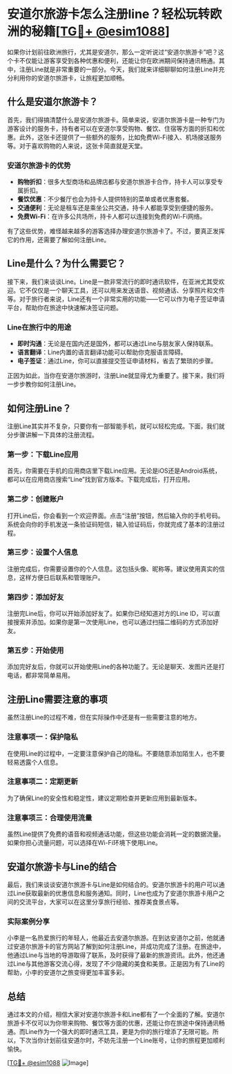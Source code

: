 # 安道尔旅游卡怎么注册line？轻松玩转欧洲的秘籍[[TG💪+ @esim1088](https://t.me/s/esim1088)]

如果你计划前往欧洲旅行，尤其是安道尔，那么一定听说过“安道尔旅游卡”吧？这个卡不仅能让游客享受到各种优惠和便利，还能让你在欧洲期间保持通讯畅通。其中，注册Line就是非常重要的一部分。今天，我们就来详细聊聊如何注册Line并充分利用你的安道尔旅游卡，让旅程更加顺畅。

## 什么是安道尔旅游卡？

首先，我们得搞清楚什么是安道尔旅游卡。简单来说，安道尔旅游卡是一种专门为游客设计的服务卡，持有者可以在安道尔享受购物、餐饮、住宿等方面的折扣和优惠。此外，这张卡还提供了一些额外的服务，比如免费Wi-Fi接入、机场接送服务等。对于喜欢购物的人来说，这张卡简直就是天堂。

### 安道尔旅游卡的优势

- **购物折扣**：很多大型商场和品牌店都与安道尔旅游卡合作，持卡人可以享受专属折扣。
- **餐饮优惠**：不少餐厅也会为持卡人提供特别的菜单或者优惠套餐。
- **交通便利**：无论是租车还是乘坐公共交通，持卡人都能享受到便捷的服务。
- **免费Wi-Fi**：在许多公共场所，持卡人都可以连接到免费的Wi-Fi网络。

有了这些优势，难怪越来越多的游客选择办理安道尔旅游卡了。不过，要真正发挥它的作用，还需要了解如何注册Line。

## Line是什么？为什么需要它？

接下来，我们来谈谈Line。Line是一款非常流行的即时通讯软件，在亚洲尤其受欢迎。它不仅仅是一个聊天工具，还可以用来发送语音、视频通话、分享照片和文件等。对于旅行者来说，Line还有一个非常实用的功能——它可以作为电子签证申请平台，帮助你在旅途中快速解决签证问题。

### Line在旅行中的用途

- **即时沟通**：无论是在国内还是国外，都可以通过Line与朋友家人保持联系。
- **语言翻译**：Line内置的语言翻译功能可以帮助你克服语言障碍。
- **电子签证**：通过Line，你可以直接提交签证申请材料，省去了繁琐的步骤。

正因为如此，当你在安道尔旅游时，注册Line就显得尤为重要了。接下来，我们将一步步教你如何注册Line。

## 如何注册Line？

注册Line其实并不复杂，只要你有一部智能手机，就可以轻松完成。下面，我们就分步骤讲解一下具体的注册流程。

### 第一步：下载Line应用

首先，你需要在手机的应用商店里下载Line应用。无论是iOS还是Android系统，都可以在应用商店搜索“Line”找到官方版本。下载完成后，打开应用。

### 第二步：创建账户

打开Line后，你会看到一个欢迎界面。点击“注册”按钮，然后输入你的手机号码。系统会向你的手机发送一条验证码短信，输入验证码后，你就完成了基本的注册过程。

### 第三步：设置个人信息

注册完成后，你需要设置你的个人信息。这包括头像、昵称等。建议使用真实的信息，这样方便日后联系和管理账户。

### 第四步：添加好友

注册完Line后，你可以开始添加好友了。如果你已经知道对方的Line ID，可以直接搜索并添加。如果你是第一次使用Line，也可以通过扫描二维码的方式添加好友。

### 第五步：开始使用

添加完好友后，你就可以开始使用Line的各种功能了。无论是聊天、发图片还是打电话，都非常简单易用。

## 注册Line需要注意的事项

虽然注册Line的过程不难，但在实际操作中还是有一些需要注意的地方。

### 注意事项一：保护隐私

在使用Line的过程中，一定要注意保护自己的隐私。不要随意添加陌生人，也不要轻易透露个人信息。

### 注意事项二：定期更新

为了确保Line的安全性和稳定性，建议定期检查并更新应用到最新版本。

### 注意事项三：合理使用流量

虽然Line提供了免费的语音和视频通话功能，但这些功能会消耗一定的数据流量。如果你担心流量问题，可以选择在Wi-Fi环境下使用Line。

## 安道尔旅游卡与Line的结合

最后，我们来谈谈安道尔旅游卡与Line是如何结合的。安道尔旅游卡的用户可以通过Line获取最新的优惠信息和服务通知。同时，Line也成为了安道尔旅游卡用户之间的交流平台，大家可以在这里分享旅行经验、推荐美食景点等。

### 实际案例分享

小李是一名热爱旅行的年轻人，他最近去安道尔旅游。在到达安道尔之前，他就通过安道尔旅游卡的官方网站了解到如何注册Line，并成功完成了注册。在旅途中，他通过Line与当地的导游取得了联系，及时获得了最新的旅游资讯。此外，他还通过Line与其他游客交流心得，发现了不少隐藏的美食和美景。正是因为有了Line的帮助，小李的安道尔之旅变得更加丰富多彩。

## 总结

通过本文的介绍，相信大家对安道尔旅游卡和Line都有了一个全面的了解。安道尔旅游卡不仅可以为你带来购物、餐饮等方面的优惠，还能让你在旅途中保持通讯畅通。而Line作为一个强大的即时通讯工具，更是为你的旅行增添了无限可能。所以，下次当你计划前往安道尔时，不妨先注册一个Line账号，让你的旅程更加顺利愉快。

[[TG💪+ @esim1088](https://t.me/s/esim1088) ![Image](https://i.postimg.cc/4NQfJmqS/Snipaste-2025-05-13-00-14-12.png)]